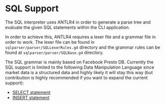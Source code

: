 # SQL Support

The SQL interpreter uses ANTLR4 in order to generate a parse tree and evaluate the given SQL statements within the CLI application.

In order to achieve this, ANTLR4 requires a lexer file and a grammar file in order to work. The lexer file can be found in `sqlparser/parser/SQLLexerRules.g4` directory and the grammar rules can be found at `sqlparser/parser/SQLBase.g4` directory.

The SQL grammar is mainly based on Facebook Presto DB. Currently the SQL support is limited to the following Data Manipulation Language since market data is a structured data and highly likely it will stay this way (but contribution is highly recommended if you want to expand the current support):

- [SELECT statement](./select-statement.md)
- [INSERT statement](./insert-statement.md)
